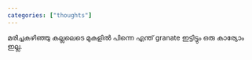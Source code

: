 ```yaml
---
categories: ["thoughts"]
---
```

മരിച്ചകഴിഞ്ഞു കല്ലലെടെ മുകളിൽ പിന്നെ എന്ത് granate ഇട്ടിട്ടും ഒരു കാര്യോം ഇല്ല.
